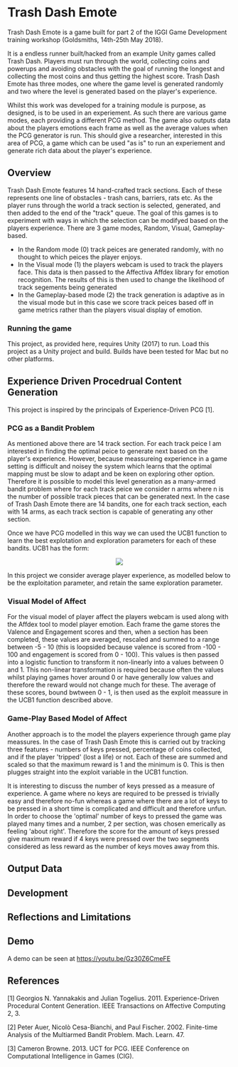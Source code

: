 # Trash Dash Emote

Trash Dash Emote is a game built for part 2 of the IGGI Game Development training workshop (Goldsmiths, 14th-25th May 2018).

It is a endless runner built/hacked from an example Unity games called Trash Dash. Players must run through the world, collecting coins and powerups and avoiding obstacles with the goal of running the longest and collecting the most coins and thus getting the highest score. Trash Dash Emote has three modes, one where the game level is generated randomly and two where the level is generated based on the player's experience.  

Whilst this work was developed for a training module is purpose, as designed, is to be used in an experiement. As such there are various game modes, each providing a different PCG method. The game also outputs data about the players emotions each frame as well as the average values when the PCG generator is run. This should give a researcher, interested in this area of PCG, a game which can be used "as is" to run an experiement and generate rich data about the player's experience. 

## Overview
Trash Dash Emote features 14 hand-crafted track sections. Each of these represents one line of obstacles -  trash cans, barriers, rats etc. As the player runs through the world a track section is selected, generated, and then added to the end of the "track" queue. The goal of this games is to experiment with ways in which the selection can be modifyed based on the players experience. There are 3 game modes, Random, Visual, Gameplay-based.

- In the Random mode (0) track peices are generated randomly, with no thought to which peices the player enjoys. 
- In the Visual mode (1) the players webcam is used to track the players face. This data is then passed to the Affectiva Affdex library for emotion recognition. The results of this is then used to change the likelihood of track segements being generated
- In the Gameplay-based mode (2) the track generation is adaptive as in the visual mode but in this case we score track peices based off in game metrics rather than the players visual display of emotion. 

### Running the game
This project, as provided here, requires Unity (2017) to run. Load this project as a Unity project and build. Builds have been tested for Mac but no other platforms. 

## Experience Driven Procedrual Content Generation

This project is inspired by the principals of Experience-Driven PCG [1].

### PCG as a Bandit Problem 
As mentioned above there are 14 track section. For each track peice I am interested in finding the optimal peice to generate next based on the player's experience. However, because meassureing experience in a game setting is difficult and noisey the system which learns that the optimal mapping must be slow to adapt and be keen on exploring other option. Therefore it is possible to model this level generation as a many-armed bandit problem where for each track peice we consider n arms where n is the number of possible track pieces that can be generated next. In the case of Trash Dash Emote there are 14 bandits, one for each track section, each with 14 arms, as each track section is capable of generating any other section.

Once we have PCG modelled in this way we can used the UCB1 function to learn the best explotation and exploration parameters for each of these bandits. UCB1 has the form: 

<p align="center">
<img src="https://latex.codecogs.com/gif.latex?%5Cbar%7Bx_i%7D%20&plus;%20c%5Csqrt%7B%5Cfrac%7B%5Cln%7B%28N_i%29%7D%7D%7Bn_i%7D%7D">
  </p>

In this project we consider average player experience, as modelled below to be the exploitation parameter, and retain the same exploration parameter. 

### Visual Model of Affect
For the visual model of player affect the players webcam is used along with the Affdex tool to model player emotion. Each frame the game stores the Valence and Engagement scores and then, when a section has been completed, these values are averaged, rescaled and summed to a range between -5 - 10 (this is loopsided because valence is scored from -100 - 100 and engagement is scored from 0 - 100). This values is then passed into a logistic function to transform it non-linearly into a values between 0 and 1. This non-linear transformation is required because often the values whilst playing games hover around 0 or have generally low values and therefore the reward would not change much for these. The average of these scores, bound bwtween 0 - 1, is then used as the exploit meassure in the UCB1 function described above. 

### Game-Play Based Model of Affect
Another approach is to the model the players experience through game play meassures. In the case of Trash Dash Emote this is carried out by tracking three features - numbers of keys pressed, percentage of coins collected, and if the player 'tripped' (lost a life) or not. Each of these are summed and scaled so that the maximum reward is 1 and the minimum is 0. This is then plugges straight into the exploit variable in the UCB1 function. 

It is interesting to discuss the number of keys pressed as a measure of experience. A game where no keys are required to be pressed is trivially easy and therefore no-fun whereas a game where there are a lot of keys to be pressed in a short time is complicated and difficult and therefore unfun. In order to choose the 'optimal' number of keys to pressed the game was played many times and a number, 2 per section, was chosen emerically as feeling 'about right'. Therefore the score for the amount of keys pressed give maximum reward if 4 keys were pressed over the two segments considered as less reward as the number of keys moves away from this. 

## Output Data

## Development

## Reflections and Limitations

## Demo
A demo can be seen at https://youtu.be/Gz30Z6CmeFE

## References
[1] Georgios N. Yannakakis and Julian Togelius. 2011. Experience-Driven Procedural Content Generation. IEEE Transactions on Affective Computing 2, 3.

[2] Peter Auer, Nicolò Cesa-Bianchi, and Paul Fischer. 2002. Finite-time Analysis of the Multiarmed Bandit Problem. Mach. Learn. 47.

[3] Cameron Browne. 2013. UCT for PCG. IEEE Conference on Computational Intelligence in Games (CIG).
